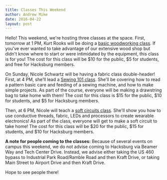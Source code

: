```yaml
---
title: Classes This Weekend
author: Andrew Mike
date: 2016-04-22
layout: post
---
```

Hello! This weekend, we're hosting three classes at the space. First, tomorrow at 1 PM, Kurt Rooks will be doing a [basic woodworking class](https://wiki.hacksburg.org/basic_woodworking_safety). If you've ever wanted to take advantage of our extensive wood shop but didn't know where to start or were intimidated by the equipment, this class is for you! The cost for this class will be $10 for the public, $5 for students, and free for Hacksburg members.

On Sunday, Nicole Schwartz will be having a fabric class double-header! First, at 4 PM, she'll lead a [Sewing 101 class](https://wiki.hacksburg.org/sewing_101). She'll be covering how to read a pattern  basic care and feeding of a sewing machine, and how to make simple projects. As part of the course, everyone will be making a drawstring bag to take home with them! The cost for this class is $15 for the public, $10 for students, and $5 for Hacksburg members.

Then, at 6 PM, Nicole will teach a [soft circuits class](https://wiki.hacksburg.org/soft_circuits_2016). She'll show you how to use conductive threads, fabric, LEDs and processors to create wearable electronics! As part of the class, everyone will get to make a soft circuit to take home! The cost for this class will be $20 for the public, $15 for students, and $10 for Hacksburg members.

**A note for people coming to the classes:** Because of several events on campus this weekend, we do not advise coming to Hacksburg via Beamer Way and Tech Center Drive. Instead, we advise either taking the US 460 bypass to Industrial Park Road/Ramble Road and then Kraft Drive, or taking Main Street to Airport Drive and then Kraft Drive.

Hope to see people there! 
